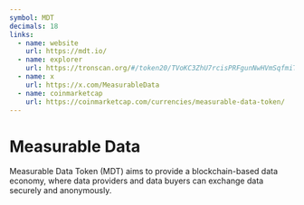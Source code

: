 ```yaml
---
symbol: MDT
decimals: 18
links:
  - name: website
    url: https://mdt.io/
  - name: explorer
    url: https://tronscan.org/#/token20/TVoKC3ZhU7rcisPRFgunNwHVmSqfmiTB9m
  - name: x
    url: https://x.com/MeasurableData
  - name: coinmarketcap
    url: https://coinmarketcap.com/currencies/measurable-data-token/
---
```


# Measurable Data

Measurable Data Token (MDT) aims to provide a blockchain-based data economy, where data providers and data buyers can exchange data securely and anonymously.
